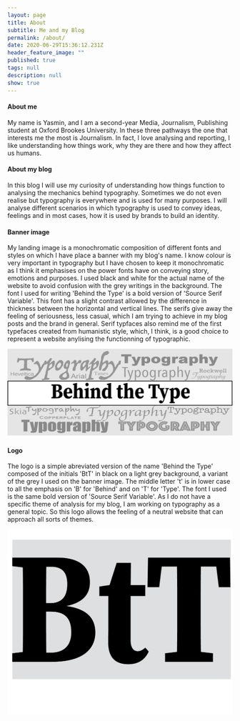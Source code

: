 ```yaml
---
layout: page
title: About
subtitle: Me and my Blog
permalink: /about/
date: 2020-06-29T15:36:12.231Z
header_feature_image: ""
published: true
tags: null
description: null
show: true
---
```

#### About me

My name is Yasmin, and I am a second-year Media, Journalism, Publishing student at Oxford Brookes University. In these three pathways the one that interests me the most is Journalism. In fact, I love analysing and reporting, I like understanding how things work, why they are there and how they affect us humans. 

#### About my blog

In this blog I will use my curiosity of understanding how things function to analysing the mechanics behind typography. Sometimes we do not even realise but typography is everywhere and is used for many purposes. I will analyse different scenarios in which typography is used to convey ideas, feelings and in most cases, how it is used by brands to build an identity. 

#### Banner image

My landing image is a monochromatic composition of different fonts and styles on which I have place a banner with my blog's name. I know colour is very important in typography but I have chosen to keep it monochromatic as I think it emphasises on the power fonts have on conveying story, emotions and purposes. I used black and white for the actual name of the website to avoid confusion with the grey writings in the background. The font I used for writing 'Behind the Type' is a bold version of 'Source Serif Variable'. This font has a slight contrast allowed by the difference in thickness between the horizontal and vertical lines. The serifs give away the feeling of seriousness, less casual, which I am trying to achieve in my blog posts and the brand in general. Serif typfaces also remind me of the first typefaces created from humanistic style, which, I think, is a good choice to represent a website anylising the functionning of typographic.

![](../uploads/banner2.0.png)

#### Logo

The logo is a simple abreviated version of the name 'Behind the Type' composed of the initials 'BtT' in black on a light grey background, a variant of the grey I used on the banner image. The middle letter 't' is in lower case to all the emphasis on 'B' for 'Behind' and on 'T' for 'Type'. The font I used is the same bold version of 'Source Serif Variable'. As I do not have a specific theme of analysis for my blog, I am working on typography as a general topic. So this logo allows the feeling of a neutral website that can approach all sorts of themes. 

![](../uploads/logo3.png)